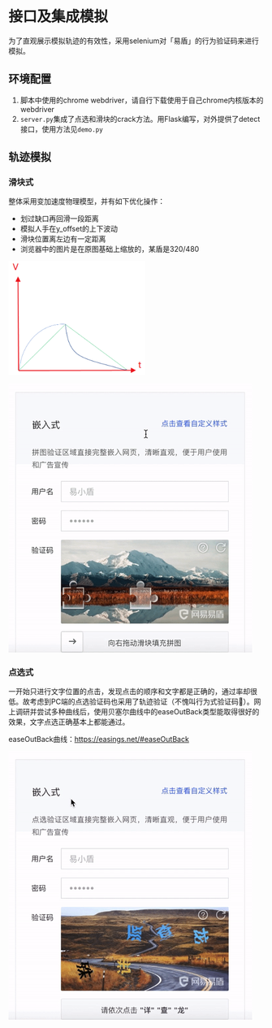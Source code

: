 # 接口及集成模拟

为了直观展示模拟轨迹的有效性，采用selenium对「易盾」的行为验证码来进行模拟。



## 环境配置

1. 脚本中使用的chrome webdriver，请自行下载使用于自己chrome内核版本的webdriver
2. `server.py`集成了点选和滑块的crack方法。用Flask编写，对外提供了detect接口，使用方法见`demo.py`



## 轨迹模拟

### 滑块式

整体采用变加速度物理模型，并有如下优化操作：

* 划过缺口再回滑一段距离
* 模拟人手在y_offset的上下波动
* 滑块位置离左边有一定距离
* 浏览器中的图片是在原图基础上缩放的，某盾是320/480

<img src="../readme/slide_path.png" alt="slide_path" style="zoom:40%;" />

![slide](../readme/slide.gif)

### 点选式

一开始只进行文字位置的点击，发现点击的顺序和文字都是正确的，通过率却很低。故考虑到PC端的点选验证码也采用了轨迹验证（不愧叫行为式验证码:call_me_hand:）。网上调研并尝试多种曲线后，使用贝塞尔曲线中的easeOutBack类型能取得很好的效果，文字点选正确基本上都能通过。

easeOutBack曲线：https://easings.net/#easeOutBack

![click](../readme/click.gif)



